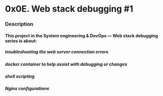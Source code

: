 # 0x0E. Web stack debugging #1
### Description
#### This project in the System engineering & DevOps ― Web stack debugging series is about:

##### troubleshooting the web server connection errors
##### docker container to help assist with debugging or changes
##### shell scripting
##### Nginx configurations